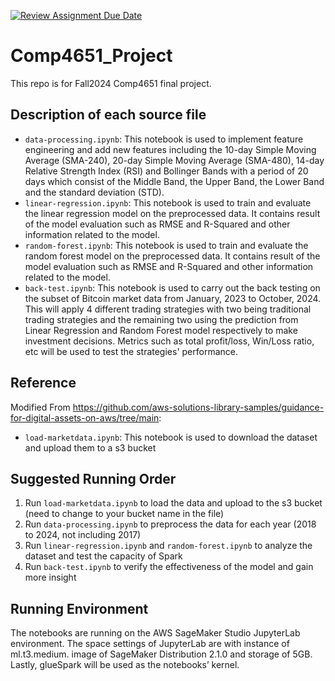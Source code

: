 [![Review Assignment Due Date](https://classroom.github.com/assets/deadline-readme-button-22041afd0340ce965d47ae6ef1cefeee28c7c493a6346c4f15d667ab976d596c.svg)](https://classroom.github.com/a/jzfQvm5J)

# Comp4651_Project

This repo is for Fall2024 Comp4651 final project.

## Description of each source file

- `data-processing.ipynb`: This notebook is used to implement feature engineering and add new features including the 10-day Simple Moving Average (SMA-240), 20-day Simple Moving Average (SMA-480), 14-day Relative Strength Index (RSI) and Bollinger Bands with a period of 20 days which consist of the Middle Band, the Upper Band, the Lower Band and the standard deviation (STD).
- `linear-regression.ipynb`: This notebook is used to train and evaluate the linear regression model on the preprocessed data. It contains result of the model evaluation such as RMSE and R-Squared and other information related to the model.
- `random-forest.ipynb`: This notebook is used to train and evaluate the random forest model on the preprocessed data. It contains result of the model evaluation such as RMSE and R-Squared and other information related to the model.
- `back-test.ipynb`: This notebook is used to carry out the back testing on the subset of Bitcoin market data from January, 2023 to October, 2024. This will apply 4 different trading strategies with two being traditional trading strategies and the remaining two using the prediction from Linear Regression and Random Forest model respectively to make investment decisions. Metrics such as total profit/loss, Win/Loss ratio, etc will be used to test the strategies' performance.

## Reference

Modified From https://github.com/aws-solutions-library-samples/guidance-for-digital-assets-on-aws/tree/main:

- `load-marketdata.ipynb`: This notebook is used to download the dataset and upload them to a s3 bucket

## Suggested Running Order

1. Run `load-marketdata.ipynb` to load the data and upload to the s3 bucket (need to change to your bucket name in the file)
2. Run `data-processing.ipynb` to preprocess the data for each year (2018 to 2024, not including 2017)
3. Run `linear-regression.ipynb` and `random-forest.ipynb` to analyze the dataset and test the capacity of Spark
4. Run `back-test.ipynb` to verify the effectiveness of the model and gain more insight

## Running Environment

The notebooks are running on the AWS SageMaker Studio JupyterLab environment. The space settings of JupyterLab are with instance of ml.t3.medium. image of SageMaker Distribution 2.1.0 and storage of 5GB. Lastly, glueSpark will be used as the notebooks’ kernel.
